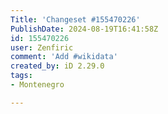 ```yaml
---
Title: 'Changeset #155470226'
PublishDate: 2024-08-19T16:41:58Z
id: 155470226
user: Zenfiric
comment: 'Add #wikidata'
created_by: iD 2.29.0
tags:
- Montenegro

---
```

